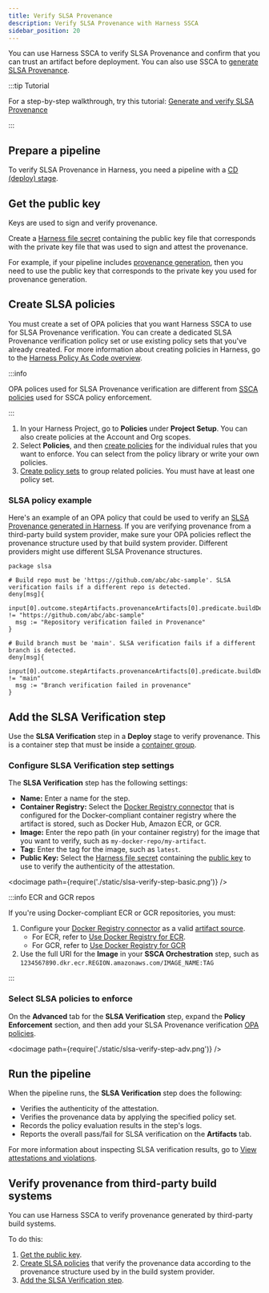 ```yaml
---
title: Verify SLSA Provenance
description: Verify SLSA Provenance with Harness SSCA
sidebar_position: 20
---
```


You can use Harness SSCA to verify SLSA Provenance and confirm that you can trust an artifact before deployment. You can also use SSCA to [generate SLSA Provenance](./generate-slsa.md).

:::tip Tutorial

For a step-by-step walkthrough, try this tutorial: [Generate and verify SLSA Provenance](/tutorials/secure-supply-chain/generate-slsa)

:::

## Prepare a pipeline

To verify SLSA Provenance in Harness, you need a pipeline with a [CD (deploy) stage](/docs/continuous-delivery/get-started/key-concepts#stage).

## Get the public key

Keys are used to sign and verify provenance.

Create a [Harness file secret](/docs/platform/secrets/add-file-secrets) containing the public key file that corresponds with the private key file that was used to sign and attest the provenance.

For example, if your pipeline includes [provenance generation](./generate-slsa.md), then you need to use the public key that corresponds to the private key you used for provenance generation.

## Create SLSA policies

You must create a set of OPA policies that you want Harness SSCA to use for SLSA Provenance verification. You can create a dedicated SLSA Provenance verification policy set or use existing policy sets that you've already created. For more information about creating policies in Harness, go to the [Harness Policy As Code overview](/docs/platform/Governance/Policy-as-code/harness-governance-overview).

:::info

OPA polices used for SLSA Provenance verification are different from [SSCA policies](/docs/software-supply-chain-assurance/ssca-policies/create-ssca-policies) used for SSCA policy enforcement.

:::

1. In your Harness Project, go to **Policies** under **Project Setup**. You can also create policies at the Account and Org scopes.
2. Select **Policies**, and then [create policies](/docs/platform/Governance/Policy-as-code/harness-governance-quickstart#create-the-policy) for the individual rules that you want to enforce. You can select from the policy library or write your own policies.
3. [Create policy sets](/docs/platform/Governance/Policy-as-code/harness-governance-quickstart#step-3-create-a-policy-set) to group related policies. You must have at least one policy set.

### SLSA policy example

Here's an example of an OPA policy that could be used to verify an [SLSA Provenance generated in Harness](./generate-slsa.md). If you are verifying provenance from a third-party build system provider, make sure your OPA policies reflect the provenance structure used by that build system provider. Different providers might use different SLSA Provenance structures.

```
package slsa

# Build repo must be 'https://github.com/abc/abc-sample'. SLSA verification fails if a different repo is detected.
deny[msg]{
  input[0].outcome.stepArtifacts.provenanceArtifacts[0].predicate.buildDefinition.externalParameters.codeMetadata.repositoryURL != "https://github.com/abc/abc-sample"
  msg := "Repository verification failed in Provenance"  
}

# Build branch must be 'main'. SLSA verification fails if a different branch is detected.
deny[msg]{
  input[0].outcome.stepArtifacts.provenanceArtifacts[0].predicate.buildDefinition.externalParameters.codeMetadata.branch != "main"
  msg := "Branch verification failed in provenance"  
}
```

## Add the SLSA Verification step

Use the **SLSA Verification** step in a **Deploy** stage to verify provenance. This is a container step that must be inside a [container group](/docs/continuous-delivery/x-platform-cd-features/cd-steps/containerized-steps/containerized-step-groups).

### Configure SLSA Verification step settings

The **SLSA Verification** step has the following settings:

* **Name:** Enter a name for the step.
* **Container Registry:** Select the [Docker Registry connector](/docs/platform/Connectors/Cloud-providers/ref-cloud-providers/docker-registry-connector-settings-reference) that is configured for the Docker-compliant container registry where the artifact is stored, such as Docker Hub, Amazon ECR, or GCR.
* **Image:** Enter the repo path (in your container registry) for the image that you want to verify, such as `my-docker-repo/my-artifact`.
* **Tag:** Enter the tag for the image, such as `latest`.
* **Public Key:** Select the [Harness file secret](/docs/platform/secrets/add-file-secrets) containing the [public key](#get-the-public-key) to use to verify the authenticity of the attestation.

<!-- ![](./static/slsa-verify-step-basic.png) -->

<docimage path={require('./static/slsa-verify-step-basic.png')} />

:::info ECR and GCR repos

If you're using Docker-compliant ECR or GCR repositories, you must:

1. Configure your [Docker Registry connector](/docs/platform/Connectors/Cloud-providers/ref-cloud-providers/docker-registry-connector-settings-reference) as a valid [artifact source](/docs/continuous-delivery/x-platform-cd-features/services/artifact-sources).
   * For ECR, refer to [Use Docker Registry for ECR](/docs/continuous-delivery/x-platform-cd-features/services/artifact-sources#amazon-elastic-container-registry-ecr).
   * For GCR, refer to [Use Docker Registry for GCR](/docs/continuous-delivery/x-platform-cd-features/services/artifact-sources#google-container-registry-gcr)
2. Use the full URI for the **Image** in your **SSCA Orchestration** step, such as `1234567890.dkr.ecr.REGION.amazonaws.com/IMAGE_NAME:TAG`

:::

### Select SLSA policies to enforce

On the **Advanced** tab for the **SLSA Verification** step, expand the **Policy Enforcement** section, and then add your SLSA Provenance verification [OPA policies](#create-slsa-policies).

<!-- ![](./static/slsa-verify-step-adv.png) -->

<docimage path={require('./static/slsa-verify-step-adv.png')} />

## Run the pipeline

When the pipeline runs, the **SLSA Verification** step does the following:

* Verifies the authenticity of the attestation.
* Verifies the provenance data by applying the specified policy set.
* Records the policy evaluation results in the step's logs.
* Reports the overall pass/fail for SLSA verification on the **Artifacts** tab.

For more information about inspecting SLSA verification results, go to [View attestations and violations](../ssca-view-results.md).

## Verify provenance from third-party build systems

You can use Harness SSCA to verify provenance generated by third-party build systems.

To do this:

1. [Get the public key](#get-the-public-key).
2. [Create SLSA policies](#create-slsa-policies) that verify the provenance data according to the provenance structure used by in the build system provider.
3. [Add the SLSA Verification step](#add-the-slsa-verification-step).
